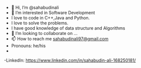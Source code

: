 - 👋 Hi, I’m @sahabudinali
- 👀 I’m interested in Software Development
- I love to code in C++,Java and Python.
- I love to solve the problems.
- I have good knowledge of data structure and Algorithms
- 💞️ I’m looking to collaborate on ...
- 📫 How to reach me sahabudinali97@gmail.com       
- Pronouns: he/his 
- 
-LinkedIn: https://www.linkedin.com/in/sahabudin-ali-168250181/

<!---
sahabudinali/sahabudinali is a ✨ special ✨ repository because its `README.md` (this file) appears on your GitHub profile.
You can click the Preview link to take a look at your changes.
--->
